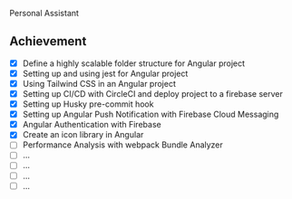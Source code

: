Personal Assistant
## Achievement

- [x] Define a highly scalable folder structure for Angular project
- [x] Setting up and using jest for Angular project
- [x] Using Tailwind CSS in an Angular project
- [x] Setting up CI/CD with CircleCI and deploy project to a firebase server
- [x] Setting up Husky pre-commit hook
- [x] Setting up Angular Push Notification with Firebase Cloud Messaging
- [x] Angular Authentication with Firebase
- [x] Create an icon library in Angular
- [ ] Performance Analysis with webpack Bundle Analyzer
- [ ] ...
- [ ] ...
- [ ] ...
- [ ] ...